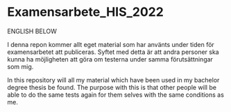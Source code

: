 # Examensarbete_HIS_2022

ENGLISH BELOW

I denna repon kommer allt eget material som har använts under tiden för examensarbetet att publiceras. Syftet med detta är att andra personer ska kunna ha möjligheten att göra om testerna under samma förutsättningar som mig. 

In this repository will all my material which have been used in my bachelor degree thesis be found. The purpose with this is that other people will be able to do the same tests again for them selves with the same conditions as me. 

